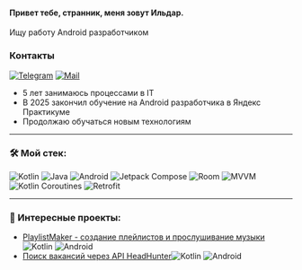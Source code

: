 #### Привет тебе, странник, меня зовут Ильдар.
Ищу работу Android разработчиком

### Контакты
[![Telegram](https://img.shields.io/badge/Telegram-blue?logo=telegram&logoColor=white)](https://t.me/nurllda) [![Mail](https://img.shields.io/badge/Email-red?logo=gmail&logoColor=white)](mailto:nuruda@yandex.ru)

- 5 лет занимаюсь процессами в IT 
- В 2025 закончил обучение на Android разработчика в Яндекс Практикуме
- Продолжаю обучаться новым технологиям

---

### &#128736; Мой стек:
![Kotlin](https://img.shields.io/badge/kotlin-%237F52FF.svg?style=for-the-badge&logo=kotlin&logoColor=white)
![Java](https://img.shields.io/badge/java-%23ED8B00.svg?style=for-the-badge&logo=openjdk&logoColor=white)
![Android](https://img.shields.io/badge/Android-3DDC84?style=for-the-badge&logo=android&logoColor=white)
![Jetpack Compose](https://img.shields.io/badge/Jetpack%20Compose-%23266999.svg?style=for-the-badge)
![Room](https://img.shields.io/badge/Room-%23CC6699.svg?style=for-the-badge)
![MVVM](https://img.shields.io/badge/MVVM-%238DD6F9.svg?style=for-the-badge)
![Kotlin Coroutines](https://img.shields.io/badge/Kotlin%20Coroutines-%2343853D.svg?style=for-the-badge)
![Retrofit](https://img.shields.io/badge/Retrofit-%23CC6699.svg?style=for-the-badge)

---

### &#128732; Интересные проекты:
- [PlaylistMaker - создание плейлистов и прослушивание музыки](https://github.com/Ild0re/PlaylistMaker)<img src="https://img.shields.io/badge/kotlin-%237F52FF?logo=kotlin&logoColor=white" alt="Kotlin" title="Kotlin"/> <img src="https://img.shields.io/badge/Android-3DDC84?logo=Android&logoColor=white" alt="Android" title="Android"/> 
- [Поиск вакансий через API HeadHunter](https://github.com/Ild0re/practicum-android-diploma)<img src="https://img.shields.io/badge/kotlin-%237F52FF?logo=kotlin&logoColor=white" alt="Kotlin" title="Kotlin"/> <img src="https://img.shields.io/badge/Android-3DDC84?logo=Android&logoColor=white" alt="Android" title="Android"/> 
